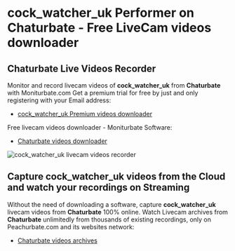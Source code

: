 # cock_watcher_uk Performer on Chaturbate - Free LiveCam videos downloader

## Chaturbate Live Videos Recorder

Monitor and record livecam videos of **cock_watcher_uk** from **Chaturbate** with Moniturbate.com
Get a premium trial for free by just and only registering with your Email address:
* [cock_watcher_uk Premium videos downloader](https://moniturbate.com/request-demo-licence-key.html)

Free livecam videos downloader - Moniturbate Software:
* [Chaturbate videos downloader](https://moniturbate.com/moniturbate-download-software.html)

![cock_watcher_uk livecam videos recorder](https://peachurnet.com/templates/moniturbate-software.png)


## Capture cock_watcher_uk videos from the Cloud and watch your recordings on Streaming

Without the need of downloading a software, capture **cock_watcher_uk** livecam videos from **Chaturbate** 100% online.
Watch Livecam archives from **Chaturbate** unlimitedly from thousands of existing recordings, only on Peachurbate.com and its websites network:
* [Chaturbate videos archives](https://peachurnet.com/)